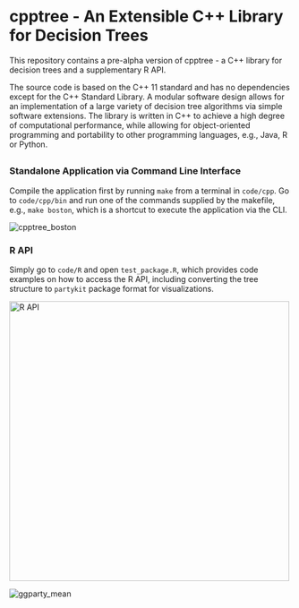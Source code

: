 # cpptree - An Extensible C++ Library for Decision Trees

This repository contains a pre-alpha version of cpptree - a C++ library for decision trees and a supplementary R API.

The source code is based on the C++ 11 standard and has no dependencies except for the C++ Standard Library.
A modular software design allows for an implementation of a large variety of decision tree algorithms via simple software extensions.
The library is written in C++ to achieve a high degree of computational performance, while allowing for object-oriented programming and portability to other programming languages, e.g., Java, R or Python.

##

### Standalone Application via Command Line Interface

Compile the application first by running `make` from a terminal in `code/cpp`. Go to `code/cpp/bin` and run one of the commands supplied by the makefile, e.g., `make boston`, which is a shortcut to execute the application via the CLI.

![cpptree_boston](https://github.com/user-attachments/assets/2a144357-6f76-4d9c-8555-d65b2f44ff14)

### R API

Simply go to `code/R` and open `test_package.R`, which provides code examples on how to access the R API, including converting the tree structure to `partykit` package format for visualizations.

<img src="https://github.com/user-attachments/assets/cc36ad43-9137-41d8-b3b4-775c11d057c7" alt="R API" width="500"/>

![ggparty_mean](https://github.com/user-attachments/assets/bf0d2dd8-404e-47c8-9d53-f2b5ce18a961)




